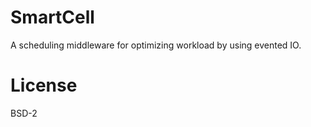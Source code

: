 # SmartCell

A scheduling middleware for optimizing workload by using evented IO.

# License

BSD-2
